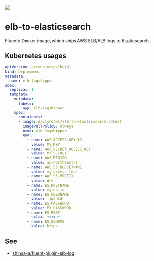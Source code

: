 [![](https://images.microbadger.com/badges/image/dailyhotel/labelgun.svg)](https://microbadger.com/images/dailyhotel/labelgun "Get your own image badge on microbadger.com")

# elb-to-elasticsearch

Fluentd Docker image, which ships AWS ELB/ALB logs to Elasticsearch.

## Kubernetes usages

``` yaml
apiVersion: extensions/v1beta1
kind: Deployment
metadata:
  name: elb-logshipper
spec:
  replicas: 1
  template:
    metadata:
      labels:
        app: elb-logshipper
    spec:
      containers:
      - image: dailyhotel/elb-to-elasticsearch:latest
        imagePullPolicy: Always
        name: elb-logshipper
        env:
          - name: AWS_ACCESS_KEY_ID
            value: MY_KEY
          - name: AWS_SECRET_ACCESS_KEY
            value: MY_SECRET
          - name: AWS_REGION
            value: ap-northeast-1
          - name: AWS_S3_BUCKETNAME
            value: my-access-logs
          - name: AWS_S3_PREFIX
            value: dev
          - name: ES_HOSTNAME
            value: my.es.io
          - name: ES_USERNAME
            value: fluentd
          - name: ES_PASSWORD
            value: MY_PASSWORD
          - name: ES_PORT
            value: "9243"
          - name: ES_SCHEME
            value: https
```


## See 

- [shinsaka/fluent-plugin-elb-log
](https://github.com/shinsaka/fluent-plugin-elb-log)